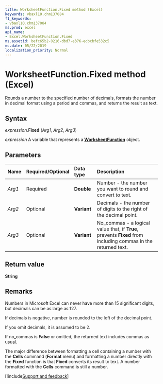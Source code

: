 ```yaml
---
title: WorksheetFunction.Fixed method (Excel)
keywords: vbaxl10.chm137084
f1_keywords:
- vbaxl10.chm137084
ms.prod: excel
api_name:
- Excel.WorksheetFunction.Fixed
ms.assetid: befc65b2-0216-dbd7-e376-edbcbfe532c5
ms.date: 05/22/2019
localization_priority: Normal
---
```



# WorksheetFunction.Fixed method (Excel)

Rounds a number to the specified number of decimals, formats the number in decimal format using a period and commas, and returns the result as text.


## Syntax

_expression_.**Fixed** (_Arg1_, _Arg2_, _Arg3_)

_expression_ A variable that represents a **[WorksheetFunction](Excel.WorksheetFunction.md)** object.


## Parameters

|Name|Required/Optional|Data type|Description|
|:-----|:-----|:-----|:-----|
| _Arg1_|Required| **Double**|Number - the number you want to round and convert to text.|
| _Arg2_|Optional| **Variant**|Decimals - the number of digits to the right of the decimal point.|
| _Arg3_|Optional| **Variant**|No_commas - a logical value that, if **True**, prevents **Fixed** from including commas in the returned text.|

## Return value

**String**


## Remarks

Numbers in Microsoft Excel can never have more than 15 significant digits, but decimals can be as large as 127.
    
If decimals is negative, number is rounded to the left of the decimal point.
    
If you omit decimals, it is assumed to be 2.
    
If no_commas is **False** or omitted, the returned text includes commas as usual.
    
The major difference between formatting a cell containing a number with the  **Cells** command (**Format** menu) and formatting a number directly with the **Fixed** function is that **Fixed** converts its result to text. A number formatted with the **Cells** command is still a number.
    



[!include[Support and feedback](~/includes/feedback-boilerplate.md)]